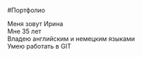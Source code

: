 #Портфолио

Меня зовут Ирина  
Мне  35 лет  
Владею английским и немецким языками  
Умею работать в GIT  
